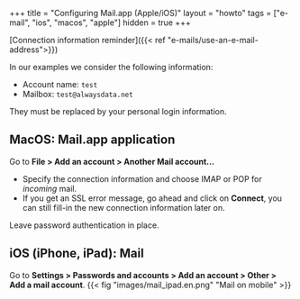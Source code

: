+++
title = "Configuring Mail.app (Apple/iOS)"
layout = "howto"
tags = ["e-mail", "ios", "macos", "apple"]
hidden = true
+++

[Connection information reminder]({{< ref "e-mails/use-an-e-mail-address">}})

In our examples we consider the following information:

- Account name: `test`
- Mailbox: `test@alwaysdata.net`

They must be replaced by your personal login information.

## MacOS: Mail.app application

Go to **File > Add an account > Another Mail account...**

- Specify the connection information and choose IMAP or POP for *incoming* mail.
- If you get an SSL error message, go ahead and click on **Connect**, you can still fill-in the new connection information later on.

Leave password authentication in place.

## iOS (iPhone, iPad): Mail

Go to **Settings > Passwords and accounts > Add an account > Other > Add a mail account**. {{< fig "images/mail_ipad.en.png" "Mail on mobile" >}}
